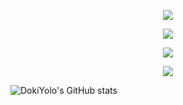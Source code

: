 <p align="center">
<img src="https://static.marketup.cn/marketup/company/151/2022/1129/cu/2809847835962369/20221129115357519-z72m99lmua3e.jfif"/>
</p>

<p align="center">
<img src="https://readme-typing-svg.demolab.com?font=Fira+Code&weight=600&size=25&duration=10&pause=1000&color=F73FA1&center=true&vCenter=true&repeat=false&width=435&lines=DokiYolo" />
</p>

<p align="center">
  <img src="https://readme-typing-svg.demolab.com?font=Fira+Code&weight=600&size=25&duration=2000&pause=1000&color=F73FA1&center=true&vCenter=true&repeat=false&width=435&lines=Worst+Java+Engineer+Ever" />
</p>

<p align="center">
  <img src="https://streak-stats.demolab.com?user=DokiYoloo&theme=swift"/>
</p>

![DokiYolo's GitHub stats](https://github-readme-stats.vercel.app/api?username=DokiYoloo&theme=monokai&show_icons=true&hide=issues,stars)
